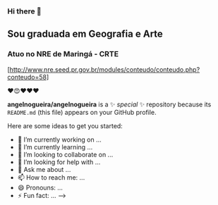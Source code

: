 ### Hi there 👋

## Sou graduada em Geografia e Arte

### Atuo no NRE de Maringá - CRTE

[http://www.nre.seed.pr.gov.br/modules/conteudo/conteudo.php?conteudo=58]

❤😍❤❤❤

**angelnogueira/angelnogueira** is a ✨ _special_ ✨ repository because its `README.md` (this file) appears on your GitHub profile.

Here are some ideas to get you started:

- 🔭 I’m currently working on ...
- 🌱 I’m currently learning ...
- 👯 I’m looking to collaborate on ...
- 🤔 I’m looking for help with ...
- 💬 Ask me about ...
- 📫 How to reach me: ...
- 😄 Pronouns: ...
- ⚡ Fun fact: ...
-->
